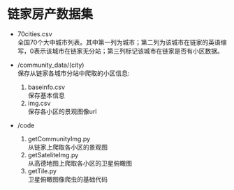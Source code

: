 # 链家房产数据集

+ 70cities.csv  
   全国70个大中城市列表。其中第一列为城市；第二列为该城市在链家的英语缩写，0表示该城市在链家无分站；第三列标记该城市在链家是否有小区数据。

+ /community_data/(city)  
   保存从链家各城市分站中爬取的小区信息:
   1. baseinfo.csv  
      保存基本信息
   2. img.csv  
      保存各小区的景观图像url

+ /code  
   1. getCommunityImg.py  
      从链家上爬取各小区的景观图
   2. getSateliteImg.py  
      从高德地图上爬取各小区的卫星俯瞰图
   3. getTile.py  
      卫星俯瞰图像爬虫的基础代码